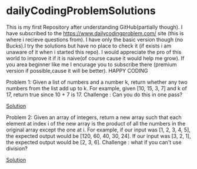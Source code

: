 # dailyCodingProblemSolutions
This is my first Repository after understanding GitHub(partially though).
I have subscribed to the https://www.dailycodingproblem.com/ site (this is where i recieve questions from).
I have only the basic version though (no Bucks).I try the solutions but have no place to check it (if exists i am unaware of it when i started this repo).
I would appreciate the pro of this world to improve it if it is naive(of course cause it would help me grow).
If you area beginner like me I encurage you to subscribe there (premium version if possible,cause it will be better).
HAPPY CODING

Problem 1:
Given a list of numbers and a number k, return whether any two numbers from the list add up to k.
For example, given [10, 15, 3, 7] and k of 17, return true since 10 + 7 is 17.
Challenge : Can you do this in one pass?

<a href = "Problem_Solutions/DCP001.py">Solution</a>



Problem 2:
Given an array of integers, return a new array such that each element at index i of the new array is the product of all the numbers in the original array except the one at i.
For example, if our input was [1, 2, 3, 4, 5], the expected output would be [120, 60, 40, 30, 24]. If our input was [3, 2, 1], the expected output would be [2, 3, 6].
Challenge : what if you can't use division?

<a href = "Problem_Solutions/DCP002.py">Solution</a>
